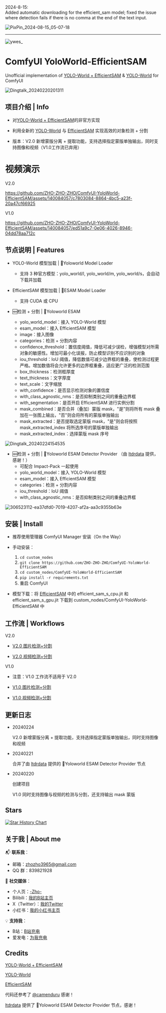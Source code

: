 2024-8-15:  
Added automatic downloading for the efficient_sam model; fixed the issue where detection fails if there is no comma at the end of the text input.

![PixPin_2024-08-15_05-07-18](https://github.com/user-attachments/assets/1fc3e942-6c99-4329-b734-0b3dfa34253c)


---

![ywes_](https://github.com/ZHO-ZHO-ZHO/ComfyUI-YoloWorld-EfficientSAM/assets/140084057/fff48236-8feb-48d6-946e-ba429111427f)


# ComfyUI YoloWorld-EfficientSAM

Unofficial implementation of [YOLO-World + EfficientSAM](https://huggingface.co/spaces/SkalskiP/YOLO-World) & [YOLO-World](https://github.com/AILab-CVC/YOLO-World) for ComfyUI


![Dingtalk_20240220201311](https://github.com/ZHO-ZHO-ZHO/ComfyUI-YoloWorld-EfficientSAM/assets/140084057/765c7b7b-1224-48f1-8a98-d05d438304d0)


## 项目介绍 | Info

- 对[YOLO-World + EfficientSAM](https://huggingface.co/spaces/SkalskiP/YOLO-World)的非官方实现

- 利用全新的 [YOLO-World](https://github.com/AILab-CVC/YOLO-World) 与 [EfficientSAM](https://github.com/yformer/EfficientSAM) 实现高效的对象检测 + 分割
  
- 版本：V2.0 新增蒙版分离 + 提取功能，支持选择指定蒙版单独输出，同时支持图像和视频（V1.0工作流已弃用）

<!---
  同时支持图像与视频，还支持输出 mask 蒙版，增加了 [ltdrdata](https://github.com/ltdrdata) 提供的 YOLO_WORLD_SEGS 新节点
--->

# 视频演示

V2.0

https://github.com/ZHO-ZHO-ZHO/ComfyUI-YoloWorld-EfficientSAM/assets/140084057/c7803084-8864-4bc5-a23f-20a47cf66925


V1.0

https://github.com/ZHO-ZHO-ZHO/ComfyUI-YoloWorld-EfficientSAM/assets/140084057/ed51a9c7-0e06-4026-8946-04dd78aa712c



## 节点说明 | Features

- YOLO-World 模型加载 | 🔎Yoloworld Model Loader
    - 支持 3 种官方模型：yolo_world/l, yolo_world/m, yolo_world/s，会自动下载并加载
    
- EfficientSAM 模型加载 | 🔎ESAM Model Loader
    - 支持 CUDA 或 CPU
    
- 🆕检测 + 分割 | 🔎Yoloworld ESAM
    - yolo_world_model：接入 YOLO-World 模型
    - esam_model：接入 EfficientSAM 模型
    - image：接入图像
    - categories：检测 + 分割内容
    - confidence_threshold：置信度阈值，降低可减少误检，增强模型对所需对象的敏感性。增加可最小化误报，防止模型识别不应识别的对象
    - iou_threshold：IoU 阈值，降低数值可减少边界框的重叠，使检测过程更严格。增加数值将会允许更多的边界框重叠，适应更广泛的检测范围
    - box_thickness：检测框厚度
    - text_thickness：文字厚度
    - text_scale：文字缩放
    - with_confidence：是否显示检测对象的置信度
    - with_class_agnostic_nms：是否抑制类别之间的重叠边界框
    - with_segmentation：是否开启 EfficientSAM 进行实例分割
    - mask_combined：是否合并（叠加）蒙版 mask，"是"则将所有 mask 叠加在一张图上输出，"否"则会将所有的蒙版单独输出
    - mask_extracted：是否提取选定蒙版 mask，"是"则会将按照 mask_extracted_index 将所选序号的蒙版单独输出
    - mask_extracted_index：选择蒙版 mask 序号

![Dingtalk_20240224154535](https://github.com/ZHO-ZHO-ZHO/ComfyUI-YoloWorld-EfficientSAM/assets/140084057/c23e6a1a-28e7-4612-afde-256f9b782051)

<!---
![Dingtalk_20240220175722](https://github.com/ZHO-ZHO-ZHO/ComfyUI-YoloWorld-EfficientSAM/assets/140084057/17b106a2-9b7f-4534-ae3d-b1e97501bc2e)
--->

- 🆕检测 + 分割 | 🔎Yoloworld ESAM Detector Provider （由 [ltdrdata](https://github.com/ltdrdata) 提供，感谢！）
    - 可配合 Impact-Pack 一起使用
    - yolo_world_model：接入 YOLO-World 模型
    - esam_model：接入 EfficientSAM 模型
    - categories：检测 + 分割内容
    - iou_threshold：IoU 阈值
    - with_class_agnostic_nms：是否抑制类别之间的重叠边界框

 ![306523112-ea37dfd0-7019-4207-af2a-aa3c9355b63e](https://github.com/ZHO-ZHO-ZHO/ComfyUI-YoloWorld-EfficientSAM/assets/140084057/b3124f33-2e6c-475d-8603-644d8e54a8c7)

## 安装 | Install

- 推荐使用管理器 ComfyUI Manager 安装（On the Way）

- 手动安装：
    1. `cd custom_nodes`
    2. `git clone https://github.com/ZHO-ZHO-ZHO/ComfyUI-YoloWorld-EfficientSAM`
    3. `cd custom_nodes/ComfyUI-YoloWorld-EfficientSAM`
    4. `pip install -r requirements.txt`
    5. 重启 ComfyUI

- 模型下载：将 [EfficientSAM](https://huggingface.co/camenduru/YoloWorld-EfficientSAM/tree/main) 中的 efficient_sam_s_cpu.jit 和 efficient_sam_s_gpu.jit 下载到 custom_nodes/ComfyUI-YoloWorld-EfficientSAM 中


## 工作流 | Workflows

V2.0

  - [V2.0 图片检测+分割](https://github.com/ZHO-ZHO-ZHO/ComfyUI-YoloWorld-EfficientSAM/blob/main/YOLO_World_EfficientSAM_WORKFLOWS/YoloWorld-EfficientSAM%20V2.0%20IMG%20%E3%80%90Zho%E3%80%91.json)

  - [V2.0 视频检测+分割](https://github.com/ZHO-ZHO-ZHO/ComfyUI-YoloWorld-EfficientSAM/blob/main/YOLO_World_EfficientSAM_WORKFLOWS/YoloWorld-EfficientSAM%20V2.0%20VIDEO%20%E3%80%90Zho%E3%80%91.json)

V1.0

  - 注意：V1.0 工作流不适用于 V2.0

  - [V1.0 图片检测+分割](https://github.com/ZHO-ZHO-ZHO/ComfyUI-YoloWorld-EfficientSAM/blob/main/YOLO_World_EfficientSAM_WORKFLOWS/YoloWorld-EfficientSAM%20V1.0%20IMG%20%E3%80%90Zho%E3%80%91.json)


  - [V1.0 视频检测+分割](https://github.com/ZHO-ZHO-ZHO/ComfyUI-YoloWorld-EfficientSAM/blob/main/YOLO_World_EfficientSAM_WORKFLOWS/YoloWorld-EfficientSAM%20V1.0%20VIDEO%20%E3%80%90Zho%E3%80%91.json)


## 更新日志

- 20240224

  V2.0 新增蒙版分离 + 提取功能，支持选择指定蒙版单独输出，同时支持图像和视频

- 20240221

  合并了由 [ltdrdata](https://github.com/ltdrdata) 提供的 🔎Yoloworld ESAM Detector Provider 节点

- 20240220

  创建项目

  V1.0 同时支持图像与视频的检测与分割，还支持输出 mask 蒙版


## Stars 

[![Star History Chart](https://api.star-history.com/svg?repos=ZHO-ZHO-ZHO/ComfyUI-YoloWorld-EfficientSAM&type=Date)](https://star-history.com/#ZHO-ZHO-ZHO/ComfyUI-YoloWorld-EfficientSAM&Date)


## 关于我 | About me

📬 **联系我**：
- 邮箱：zhozho3965@gmail.com
- QQ 群：839821928

🔗 **社交媒体**：
- 个人页：[-Zho-](https://jike.city/zho)
- Bilibili：[我的B站主页](https://space.bilibili.com/484366804)
- X（Twitter）：[我的Twitter](https://twitter.com/ZHOZHO672070)
- 小红书：[我的小红书主页](https://www.xiaohongshu.com/user/profile/63f11530000000001001e0c8?xhsshare=CopyLink&appuid=63f11530000000001001e0c8&apptime=1690528872)

💡 **支持我**：
- B站：[B站充电](https://space.bilibili.com/484366804)
- 爱发电：[为我充电](https://afdian.net/a/ZHOZHO)


## Credits

[YOLO-World + EfficientSAM](https://huggingface.co/spaces/SkalskiP/YOLO-World)

[YOLO-World](https://github.com/AILab-CVC/YOLO-World)

[EfficientSAM](https://github.com/yformer/EfficientSAM)

代码还参考了 [@camenduru](https://twitter.com/camenduru) 感谢！

[ltdrdata](https://github.com/ltdrdata) 提供了 🔎Yoloworld ESAM Detector Provider 节点，感谢！
